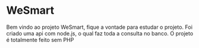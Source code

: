 # WeSmart
Bem vindo ao projeto WeSmart, fique a vontade para estudar o projeto.
Foi criado uma api com node.js, o qual faz toda a consulta no banco. O projeto é totalmente feito sem PHP
